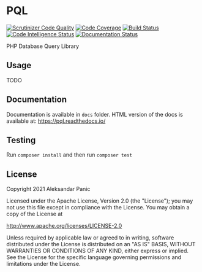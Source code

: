 # PQL

[![Scrutinizer Code Quality](https://scrutinizer-ci.com/g/ArekX/PQL/badges/quality-score.png?b=master)](https://scrutinizer-ci.com/g/ArekX/PQL/?branch=master)
[![Code Coverage](https://scrutinizer-ci.com/g/ArekX/PQL/badges/coverage.png?b=master)](https://scrutinizer-ci.com/g/ArekX/PQL/?branch=master)
[![Build Status](https://scrutinizer-ci.com/g/ArekX/PQL/badges/build.png?b=master)](https://scrutinizer-ci.com/g/ArekX/PQL/build-status/master)
[![Code Intelligence Status](https://scrutinizer-ci.com/g/ArekX/PQL/badges/code-intelligence.svg?b=master)](https://scrutinizer-ci.com/code-intelligence)
[![Documentation Status](https://readthedocs.org/projects/pql/badge/?version=latest)](https://pql.readthedocs.io/en/latest/?badge=latest)


PHP Database Query Library

## Usage

TODO

## Documentation

Documentation is available in `docs` folder.
HTML version of the docs is available at: https://pql.readthedocs.io/

## Testing

Run `composer install` and then run `composer test`


## License


Copyright 2021 Aleksandar Panic

Licensed under the Apache License, Version 2.0 (the "License");
you may not use this file except in compliance with the License.
You may obtain a copy of the License at

  http://www.apache.org/licenses/LICENSE-2.0

Unless required by applicable law or agreed to in writing, software
distributed under the License is distributed on an "AS IS" BASIS,
WITHOUT WARRANTIES OR CONDITIONS OF ANY KIND, either express or implied.
See the License for the specific language governing permissions and
limitations under the License.